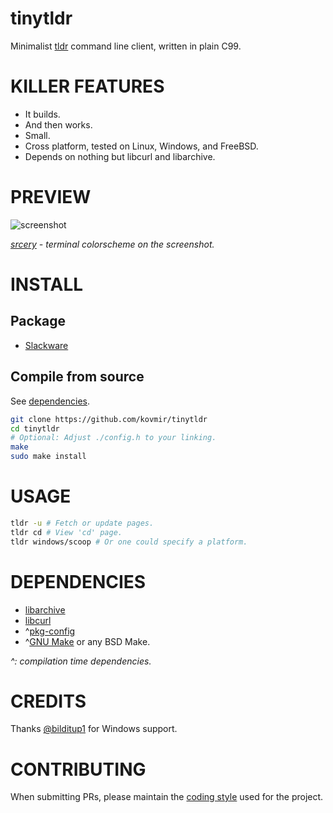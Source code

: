 # tinytldr

Minimalist [tldr](https://tldr.sh/) command line client, written in plain C99.

# KILLER FEATURES

* It builds.
* And then works.
* Small.
* Cross platform, tested on Linux, Windows, and FreeBSD.
* Depends on nothing but libcurl and libarchive.

# PREVIEW

![screenshot](screenshot.png)

*[srcery](https://srcery.sh/) - terminal colorscheme on the screenshot.*

# INSTALL

## Package

* [Slackware](https://slackbuilds.org/repository/15.0/misc/tinytldr/?search=tinytldr)

## Compile from source

See [dependencies](#dependencies).

```bash
git clone https://github.com/kovmir/tinytldr
cd tinytldr
# Optional: Adjust ./config.h to your linking.
make
sudo make install
```

# USAGE

```bash
tldr -u # Fetch or update pages.
tldr cd # View 'cd' page.
tldr windows/scoop # Or one could specify a platform.
```

# DEPENDENCIES

* [libarchive](https://www.libarchive.org/)
* [libcurl](https://curl.se/libcurl/)
* ^[pkg-config](https://gitlab.freedesktop.org/pkg-config/pkg-config)
* ^[GNU Make](https://www.gnu.org/software/make/) or any BSD Make.

*^: compilation time dependencies.*

# CREDITS

Thanks [@bilditup1](https://github.com/bilditup1) for Windows support.

# CONTRIBUTING

When submitting PRs, please maintain the [coding
style](https://suckless.org/coding_style/) used for the project.
